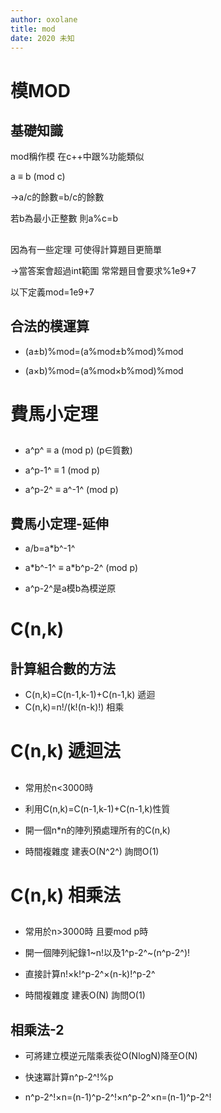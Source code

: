 ```yaml
---
author: oxolane
title: mod
date: 2020 未知
---
```


# 模MOD

## 基礎知識

mod稱作模 在c++中跟%功能類似

a ≡ b (mod c) 

->a/c的餘數=b/c的餘數

若b為最小正整數 則a%c=b

## 
因為有一些定理 可使得計算題目更簡單

->當答案會超過int範圍 常常題目會要求%1e9+7

以下定義mod=1e9+7

## 合法的模運算

- (a±b)%mod=(a%mod±b%mod)%mod

- (a×b)%mod=(a%mod×b%mod)%mod


# 費馬小定理

## 

- a^p^ ≡ a (mod p) (p∈質數)

- a^p-1^ ≡ 1 (mod p)

- a^p-2^ ≡ a^-1^ (mod p)

## 費馬小定理-延伸

- a/b=a*b^-1^

- a*b^-1^ ≡ a\*b^p-2^ (mod p)

- a^p-2^是a模b為模逆原

# C(n,k)

## 計算組合數的方法

- C(n,k)=C(n-1,k-1)+C(n-1,k) 遞迴
- C(n,k)=n!/(k!(n-k)!) 相乘

# C(n,k) 遞迴法

## 

- 常用於n<3000時

- 利用C(n,k)=C(n-1,k-1)+C(n-1,k)性質

- 開一個n*n的陣列預處理所有的C(n,k)

- 時間複雜度 建表O(N^2^) 詢問O(1)


# C(n,k) 相乘法

## 

- 常用於n>3000時 且要mod p時

- 開一個陣列紀錄1\~n!以及1^p-2^\~(n^p-2^)!

- 直接計算n!×k!^p-2^×(n-k)!^p-2^

- 時間複雜度 建表O(N) 詢問O(1)

## 相乘法-2

- 可將建立模逆元階乘表從O(NlogN)降至O(N)

- 快速冪計算n^p-2^!%p

- n^p-2^!×n=(n-1)^p-2^!×n^p-2^×n=(n-1)^p-2^!

